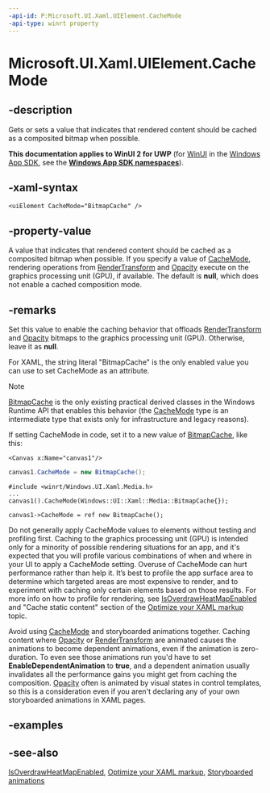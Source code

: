 ```yaml
---
-api-id: P:Microsoft.UI.Xaml.UIElement.CacheMode
-api-type: winrt property
---
```


<!-- Property syntax
public Windows.UI.Xaml.Media.CacheMode CacheMode { get;  set; }
-->

# Microsoft.UI.Xaml.UIElement.CacheMode

## -description
Gets or sets a value that indicates that rendered content should be cached as a composited bitmap when possible.

**This documentation applies to WinUI 2 for UWP** (for [WinUI](/windows/apps/winui/winui3/) in the [Windows App SDK](/windows/apps/windows-app-sdk/), see the **[Windows App SDK namespaces](/windows/windows-app-sdk/api/winrt/)**).

## -xaml-syntax
```xaml
<uiElement CacheMode="BitmapCache" />
```

## -property-value
A value that indicates that rendered content should be cached as a composited bitmap when possible. If you specify a value of [CacheMode](../microsoft.ui.xaml.media/cachemode.md), rendering operations from [RenderTransform](uielement_rendertransform.md) and [Opacity](uielement_opacity.md) execute on the graphics processing unit (GPU), if available. The default is **null**, which does not enable a cached composition mode.

## -remarks
Set this value to enable the caching behavior that offloads [RenderTransform](uielement_rendertransform.md) and [Opacity](uielement_opacity.md) bitmaps to the graphics processing unit (GPU). Otherwise, leave it as **null**.

For XAML, the string literal "BitmapCache" is the only enabled value you can use to set CacheMode as an attribute. 

> [!NOTE]
> [BitmapCache](../microsoft.ui.xaml.media/bitmapcache.md) is the only existing practical derived classes in the Windows Runtime  API that enables this behavior (the [CacheMode](../microsoft.ui.xaml.media/cachemode.md) type is an intermediate type that exists only for infrastructure and legacy reasons).

If setting CacheMode in code, set it to a new value of [BitmapCache](../microsoft.ui.xaml.media/bitmapcache.md), like this:

```xaml
<Canvas x:Name="canvas1"/>
```

```csharp
canvas1.CacheMode = new BitmapCache();
```

```cppwinrt
#include <winrt/Windows.UI.Xaml.Media.h>
...
canvas1().CacheMode(Windows::UI::Xaml::Media::BitmapCache{});
```

```cppcx
canvas1->CacheMode = ref new BitmapCache();
```

Do not generally apply CacheMode values to elements without testing and profiling first. Caching to the graphics processing unit (GPU) is intended only for a minority of possible rendering situations for an app, and it's expected that you will profile various combinations of when and where in your UI to apply a CacheMode setting. Overuse of CacheMode can hurt performance rather than help it. It’s best to profile the app surface area to determine which targeted areas are most expensive to render, and to experiment with caching only certain elements based on those results. For more info on how to profile for rendering, see [IsOverdrawHeatMapEnabled](debugsettings_isoverdrawheatmapenabled.md) and "Cache static content" section of the [Optimize your XAML markup](/windows/uwp/debug-test-perf/optimize-xaml-loading) topic.

Avoid using [CacheMode](../microsoft.ui.xaml.media/cachemode.md) and storyboarded animations together. Caching content where [Opacity](uielement_opacity.md) or [RenderTransform](uielement_rendertransform.md) are animated causes the animations to become dependent animations, even if the animation is zero-duration. To even see those animations run you'd have to set **EnableDependentAnimation** to **true**, and a dependent animation usually invalidates all the performance gains you might get from caching the composition. [Opacity](uielement_opacity.md) often is animated by visual states in control templates, so this is a consideration even if you aren't declaring any of your own storyboarded animations in XAML pages.

## -examples

## -see-also
[IsOverdrawHeatMapEnabled](debugsettings_isoverdrawheatmapenabled.md), [Optimize your XAML markup](/windows/uwp/debug-test-perf/optimize-xaml-loading), [Storyboarded animations](/windows/uwp/graphics/storyboarded-animations)
